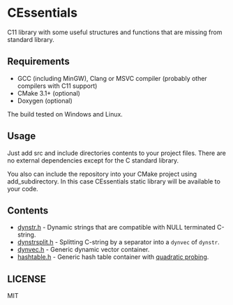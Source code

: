 # CEssentials

C11 library with some useful structures and functions 
that are missing from standard library.

## Requirements

- GCC (including MinGW), Clang or MSVC compiler 
  (probably other compilers with C11 support)
- CMake 3.1+ (optional)
- Doxygen (optional)

The build tested on Windows and Linux.

## Usage
Just add src and include directories contents to your project files.
There are no external dependencies except for the C standard library.

You also can include the repository into your CMake project 
using add_subdirectory. In this case CEssentials static 
library will be available to your code.

## Contents

- [dynstr.h](include/CEssentials/dynstr.h) - 
  Dynamic strings that are compatible with NULL terminated C-string.
- [dynstrsplit.h](include/CEssentials/dynstrsplit.h) -
  Splitting C-string by a separator into a `dynvec` of `dynstr`.
- [dynvec.h](include/CEssentials/dynvec.h) -
  Generic dynamic vector container.
- [hashtable.h](include/CEssentials/hashtable.h) -
  Generic hash table container with [quadratic probing](https://en.wikipedia.org/wiki/Quadratic_probing).

## LICENSE

MIT
